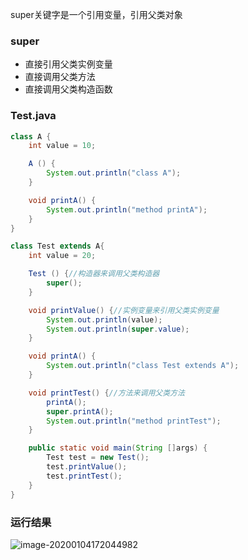 super关键字是一个引用变量，引用父类对象

### super

-   直接引用父类实例变量
-   直接调用父类方法
-   直接调用父类构造函数

### Test.java

```java
class A {
    int value = 10;

    A () {
        System.out.println("class A");
    }

    void printA() {
        System.out.println("method printA");
    }
}

class Test extends A{
    int value = 20;

    Test () {//构造器来调用父类构造器
        super();
    }

    void printValue() {//实例变量来引用父类实例变量                                                                                                                                                          
        System.out.println(value);
        System.out.println(super.value);
    }

    void printA() {
        System.out.println("class Test extends A");
    }

    void printTest() {//方法来调用父类方法
        printA();
        super.printA();
        System.out.println("method printTest");
    }

    public static void main(String []args) {
        Test test = new Test();
        test.printValue();
        test.printTest();
    }
}
```

### 运行结果

![image-20200104172044982](/home/jzzh/.config/Typora/typora-user-images/image-20200104172044982.png)

